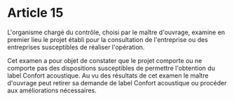 # Article 15

L'organisme chargé du contrôle, choisi par le maître d'ouvrage, examine en premier lieu le projet établi pour la consultation de l'entreprise ou des entreprises susceptibles de réaliser l'opération.

Cet examen a pour objet de constater que le projet comporte ou ne comporte pas des dispositions susceptibles de permettre l'obtention du label Confort acoustique. Au vu des résultats de cet examen le maître d'ouvrage peut retirer sa demande de label Confort acoustique ou procéder aux améliorations nécessaires.
